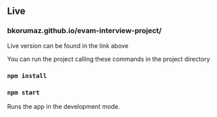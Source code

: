 ## Live

### bkorumaz.github.io/evam-interview-project/
Live version can be found in the link above


You can run the project calling these commands in the project directory

### `npm install`
### `npm start`

Runs the app in the development mode.<br />
